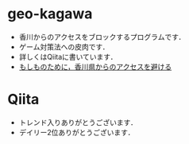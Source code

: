 # geo-kagawa
- 香川からのアクセスをブロックするプログラムです．
- ゲーム対策法への皮肉です．
- 詳しくはQiitaに書いています．
 - [もしものために，香川県からのアクセスを避ける](https://qiita.com/ni__no13/items/b1b215e7185920cd075c)

# Qiita
- トレンド入りありがとうございます．
- デイリー2位ありがとうございます．